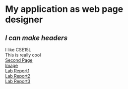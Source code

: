 # My application as web page designer
## ***I can make headers*** ##
I like CSE15L\
This is really cool\
[Second Page](google.html)\
[Image](lab-report-1-week-0.html)\
[Lab Report1](lab-report-1.html)\
[Lab Report2](lab-report-2.html)\
[Lab Report3](lab-report-3.html)

